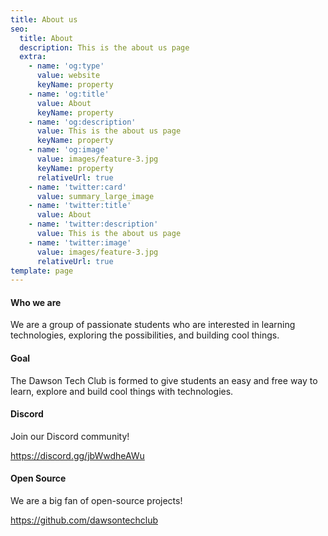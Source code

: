 ```yaml
---
title: About us
seo:
  title: About
  description: This is the about us page
  extra:
    - name: 'og:type'
      value: website
      keyName: property
    - name: 'og:title'
      value: About
      keyName: property
    - name: 'og:description'
      value: This is the about us page
      keyName: property
    - name: 'og:image'
      value: images/feature-3.jpg
      keyName: property
      relativeUrl: true
    - name: 'twitter:card'
      value: summary_large_image
    - name: 'twitter:title'
      value: About
    - name: 'twitter:description'
      value: This is the about us page
    - name: 'twitter:image'
      value: images/feature-3.jpg
      relativeUrl: true
template: page
---
```

#### Who we are

We are a group of passionate students who are interested in learning technologies, exploring the possibilities, and building cool things.

#### Goal

The Dawson Tech Club is formed to give students an easy and free way to learn, explore and build cool things with technologies.

#### Discord

Join our Discord community!

<https://discord.gg/jbWwdheAWu>

#### Open Source

We are a big fan of open-source projects!

<https://github.com/dawsontechclub>

